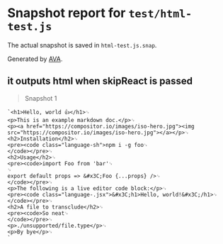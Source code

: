 # Snapshot report for `test/html-test.js`

The actual snapshot is saved in `html-test.js.snap`.

Generated by [AVA](https://ava.li).

## it outputs html when skipReact is passed

> Snapshot 1

    `<h1>Hello, world 👍</h1>␊
    <p>This is an example markdown doc.</p>␊
    <p><a href="https://compositor.io/images/iso-hero.jpg"><img src="https://compositor.io/images/iso-hero.jpg"></a></p>␊
    <h2>Installation</h2>␊
    <pre><code class="language-sh">npm i -g foo␊
    </code></pre>␊
    <h2>Usage</h2>␊
    <pre><code>import Foo from 'bar'␊
    ␊
    export default props => &#x3C;Foo {...props} />␊
    </code></pre>␊
    <p>The following is a live editor code block:</p>␊
    <pre><code class="language-.jsx">&#x3C;h1>Hello, world!&#x3C;/h1>␊
    </code></pre>␊
    <h2>A file to transclude</h2>␊
    <pre><code>So neat␊
    </code></pre>␊
    <p>./unsupported/file.type</p>␊
    <p>By bye</p>␊
    `

